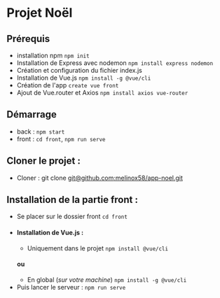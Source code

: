 # Projet Noël
## Prérequis
- installation npm ```npm init```
- Installation de Express avec nodemon
```npm install express nodemon```
- Création et configuration du fichier index.js
- Installation de Vue.js ```npm install -g @vue/cli```
- Création de l'app ```create vue front```
- Ajout de Vue.router et Axios ```npm install axios vue-router```

## Démarrage

- back : ```npm start```
- front : ```cd front```, ```npm run serve```

## Cloner le projet :
- Cloner : git clone [git@github.com:melinox58/app-noel.git](https://github.com/melinox58/app-noel.git)
## Installation de la partie front :
- Se placer sur le dossier front ```cd front```
- #### Installation de Vue.js :
    - Uniquement dans le projet ```npm install @vue/cli```
    #### ou
    - En global (_sur votre machine_) ```npm install -g @vue/cli```
- Puis lancer le serveur : ```npm run serve```